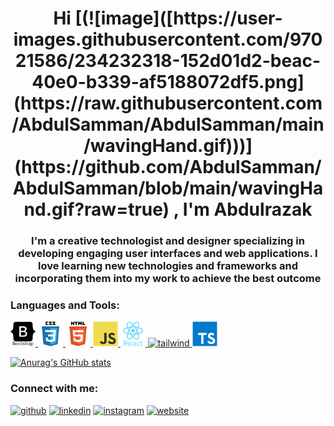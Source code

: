 <h1 align="center">Hi [(![image]([https://user-images.githubusercontent.com/97021586/234232318-152d01d2-beac-40e0-b339-af5188072df5.png](https://raw.githubusercontent.com/AbdulSamman/AbdulSamman/main/wavingHand.gif)))](https://github.com/AbdulSamman/AbdulSamman/blob/main/wavingHand.gif?raw=true) , I'm Abdulrazak</h1>
<h3 align="center">I'm a creative technologist and designer specializing in developing engaging user interfaces and web applications. I love learning new technologies and frameworks and incorporating them into my work to achieve the best outcome</h3>




<h3 align="left">Languages and Tools:</h3>
<p align="left"> <a href="https://getbootstrap.com" target="_blank" rel="noreferrer"> <img src="https://raw.githubusercontent.com/devicons/devicon/master/icons/bootstrap/bootstrap-plain-wordmark.svg" alt="bootstrap" width="40" height="40"/> </a> <a href="https://www.w3schools.com/css/" target="_blank" rel="noreferrer"> <img src="https://raw.githubusercontent.com/devicons/devicon/master/icons/css3/css3-original-wordmark.svg" alt="css3" width="40" height="40"/> </a> <a href="https://www.w3.org/html/" target="_blank" rel="noreferrer"> <img src="https://raw.githubusercontent.com/devicons/devicon/master/icons/html5/html5-original-wordmark.svg" alt="html5" width="40" height="40"/> </a> <a href="https://developer.mozilla.org/en-US/docs/Web/JavaScript" target="_blank" rel="noreferrer"> <img src="https://raw.githubusercontent.com/devicons/devicon/master/icons/javascript/javascript-original.svg" alt="javascript" width="40" height="40"/> </a> <a href="https://reactjs.org/" target="_blank" rel="noreferrer"> <img src="https://raw.githubusercontent.com/devicons/devicon/master/icons/react/react-original-wordmark.svg" alt="react" width="40" height="40"/> </a> <a href="https://tailwindcss.com/" target="_blank" rel="noreferrer"> <img src="https://www.vectorlogo.zone/logos/tailwindcss/tailwindcss-icon.svg" alt="tailwind" width="40" height="40"/> </a> <a href="https://www.typescriptlang.org/" target="_blank" rel="noreferrer"> <img src="https://raw.githubusercontent.com/devicons/devicon/master/icons/typescript/typescript-original.svg" alt="typescript" width="40" height="40"/> </a> </p>

[![Anurag's GitHub stats](https://github-readme-stats.vercel.app/api?username=AbdulSamman&show_icons=true&theme=dark&bg_color=0D1117)]([https://github.com/AbdulSamman/github-readme](https://github.com/AbdulSamman/AbdulSamman))




<h3 align="left">Connect with me:</h3>

[<img src='https://cdn.jsdelivr.net/npm/simple-icons@3.0.1/icons/github.svg' alt='github' height='40'>](https://github.com/AbdulSamman)  [<img src='https://cdn.jsdelivr.net/npm/simple-icons@3.0.1/icons/linkedin.svg' alt='linkedin' height='40'>](https://www.linkedin.com/in/abdulrazak-samman-175b2718b)  [<img src='https://cdn.jsdelivr.net/npm/simple-icons@3.0.1/icons/instagram.svg' alt='instagram' height='40'>](https://www.instagram.com/abdulsam89/)  [<img src='https://cdn.jsdelivr.net/npm/simple-icons@3.0.1/icons/icloud.svg' alt='website' height='40'>](https://portfolio.5amman.eu/)  

